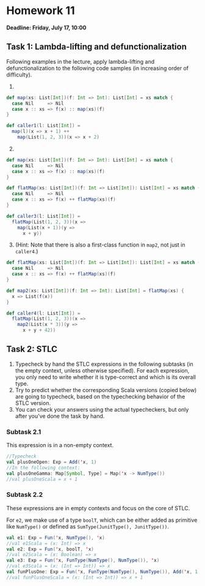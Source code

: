 # Homework 11

**Deadline: Friday, July 17, 10:00**

## Task 1: Lambda-lifting and defunctionalization

Following examples in the lecture, apply lambda-lifting and defunctionalization
to the following code samples (in increasing order of difficulty).

1. 
```scala
def map(xs: List[Int])(f: Int => Int): List[Int] = xs match {
  case Nil     => Nil
  case x :: xs => f(x) :: map(xs)(f)
}

def caller1(l: List[Int]) =
  map(l)(x => x + 1) ++
    map(List(1, 2, 3))(x => x + 2)
```

2.
```scala
def map(xs: List[Int])(f: Int => Int): List[Int] = xs match {
  case Nil     => Nil
  case x :: xs => f(x) :: map(xs)(f)
}

def flatMap(xs: List[Int])(f: Int => List[Int]): List[Int] = xs match {
  case Nil     => Nil
  case x :: xs => f(x) ++ flatMap(xs)(f)
}

def caller3(l: List[Int]) =
  flatMap(List(1, 2, 3))(x =>
    map(List(x + 1))(y =>
      x + y))
```

3. (Hint: Note that there is also a first-class function in `map2`, not just in `caller4`.)
```scala
def flatMap(xs: List[Int])(f: Int => List[Int]): List[Int] = xs match {
  case Nil     => Nil
  case x :: xs => f(x) ++ flatMap(xs)(f)
}

def map2(xs: List[Int])(f: Int => Int): List[Int] = flatMap(xs) {
  x => List(f(x))
}

def caller4(l: List[Int]) =
  flatMap(List(1, 2, 3))(x =>
    map2(List(x * 3))(y =>
      x + y + 42))
```

## Task 2: STLC

1. Typecheck by hand the STLC expressions in the following subtasks (in the
   empty context, unless otherwise specified). For each expression, you only
   need to write whether it is type-correct and which is its overall type.
2. Try to predict whether the corresponding Scala versions (copied below) are
   going to typecheck, based on the typechecking behavior of the STLC version.
3. You can check your answers using the actual typecheckers, but only after
   you've done the task by hand.

### Subtask 2.1

This expression is in a non-empty context.

```scala
//Typecheck
val plusOneOpen: Exp = Add('x, 1)
//In the following context:
val plusOneGamma: Map[Symbol, Type] = Map('x -> NumType())
//val plusOneScala = x + 1
```

### Subtask 2.2

These expressions are in empty contexts and focus on the core of STLC.

For `e2`, we make use of a type `boolT`, which can be either added as primitive like `NumType()`
or defined as `SumType(JunitType(), JunitType())`.

```scala
val e1: Exp = Fun('x, NumType(), 'x)
//val e1Scala = (x: Int) => x
val e2: Exp = Fun('x, boolT, 'x)
//val e2Scala = (x: Boolean) => x
val e3: Exp = Fun('x, FunType(NumType(), NumType()), 'x)
//val e3Scala = (x: (Int => Int)) => x
val funPlusOne: Exp = Fun('x, FunType(NumType(), NumType()), Add('x, 1))
//val funPlusOneScala = (x: (Int => Int)) => x + 1
```
